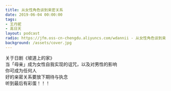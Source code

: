 ```yaml
---
title: 从女性角色谈到亲密关系
date: 2019-06-04 00:00:00
tags:
- 王丹妮
- 高日天
layout: podcast
radio: https://jfm.oss-cn-chengdu.aliyuncs.com/wdannii - 从女性角色谈到亲密关系-最后有彩蛋！｜ The Jungle.mp3
background: /assets/cover.jpg
---
```

关于日剧《坡道上的家》  
当「母亲」成为女性自我实现的诅咒，以及对男性的影响  
你可成为任何人  
好的亲密关系要放下期待与执念  
听到最后有彩蛋！！！
